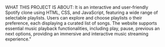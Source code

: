 WHAT THIS PROJECT IS ABOUT:
It is an interactive and user-friendly Spotify clone using HTML, CSS, and JavaScript, featuring a wide range of
selectable playlists.
Users can explore and choose playlists o their preference, each displaying a curated list of songs. The website supports
essential music playback functionalities, including play, pause, previous an next options, providing an
immersive and interactive music streaming experience."

